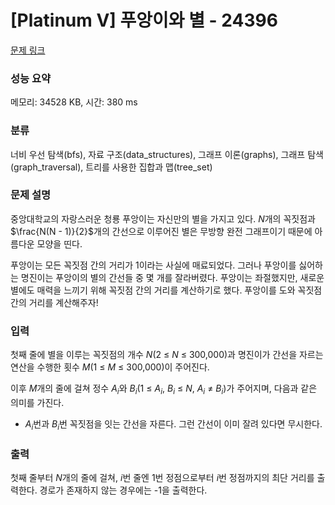 # [Platinum V] 푸앙이와 별 - 24396 

[문제 링크](https://www.acmicpc.net/problem/24396) 

### 성능 요약

메모리: 34528 KB, 시간: 380 ms

### 분류

너비 우선 탐색(bfs), 자료 구조(data_structures), 그래프 이론(graphs), 그래프 탐색(graph_traversal), 트리를 사용한 집합과 맵(tree_set)

### 문제 설명

<p>중앙대학교의 자랑스러운 청룡 푸앙이는 자신만의 별을 가지고 있다. <em>N</em>개의 꼭짓점과 $\frac{N(N - 1)}{2}$개의 간선으로 이루어진 별은 무방향 완전 그래프이기 때문에 아름다운 모양을 띤다.</p>

<p>푸앙이는 모든 꼭짓점 간의 거리가 1이라는 사실에 매료되었다. 그러나 푸앙이를 싫어하는 명진이는 푸앙이의 별의 간선들 중 몇 개를 잘라버렸다. 푸앙이는 좌절했지만, 새로운 별에도 매력을 느끼기 위해 꼭짓점 간의 거리를 계산하기로 했다. 푸앙이를 도와 꼭짓점 간의 거리를 계산해주자!</p>

### 입력 

 <p>첫째 줄에 별을 이루는 꼭짓점의 개수 <em>N</em>(2 ≤ <em>N</em> ≤ 300,000)과 명진이가 간선을 자르는 연산을 수행한 횟수 <em>M</em>(1 ≤ <em>M</em> ≤ 300,000)이 주어진다.</p>

<p>이후 <em>M</em>개의 줄에 걸쳐 정수 <em>A<sub>i</sub></em>와 <em>B<sub>i</sub></em>(1 ≤ <em>A<sub>i</sub></em>, <em>B<sub>i</sub></em> ≤ <em>N</em>, <em>A<sub>i</sub></em> ≠ <em>B<sub>i</sub></em>)가 주어지며, 다음과 같은 의미를 가진다.</p>

<ul>
	<li><em>A<sub>i</sub></em>번과 <em>B<sub>i</sub></em>번 꼭짓점을 잇는 간선을 자른다. 그런 간선이 이미 잘려 있다면 무시한다.</li>
</ul>

### 출력 

 <p>첫째 줄부터 <em>N</em>개의 줄에 걸쳐, <em>i</em>번 줄엔 1번 정점으로부터 <em>i</em>번 정점까지의 최단 거리를 출력한다. 경로가 존재하지 않는 경우에는 -1을 출력한다.</p>

